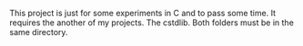 This project is just for some experiments in C and to pass some time.
It requires the another of my projects. The cstdlib. Both folders must be in the same directory.
